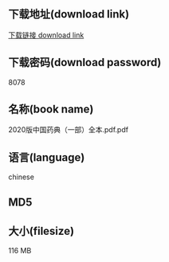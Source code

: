 ## 下载地址(download link)
[下载链接 download link](https://tutu365.netlify.app/?s=2020%E7%89%88%E4%B8%AD%E5%9B%BD%E8%8D%AF%E5%85%B8%EF%BC%88%E4%B8%80%E9%83%A8%EF%BC%89%E5%85%A8%E6%9C%AC.pdf)

## 下载密码(download password)
8078

## 名称(book name)
2020版中国药典（一部）全本.pdf.pdf

## 语言(language)
chinese

## MD5


## 大小(filesize)
116 MB
